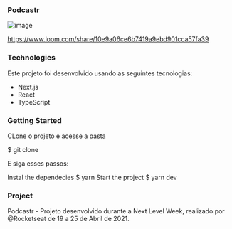 ### Podcastr
![image](https://user-images.githubusercontent.com/69319634/115974265-e4784580-a531-11eb-8c7a-296199732bfc.png)

https://www.loom.com/share/10e9a06ce6b7419a9ebd901cca57fa39

### Technologies
Este projeto foi desenvolvido usando as seguintes tecnologias:

* Next.js
* React
* TypeScript

### Getting Started

CLone o projeto e acesse a pasta

$ git clone

E siga esses passos:

 Instal the dependecies
$ yarn
 Start the project
$ yarn dev

### Project

Podcastr - Projeto desenvolvido durante a Next Level Week, realizado por @Rocketseat de 19 a 25 de Abril de 2021.
